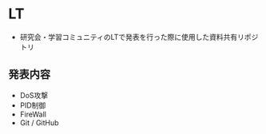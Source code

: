 # LT



- 研究会・学習コミュニティのLTで発表を行った際に使用した資料共有リポジトリ



## 発表内容

- DoS攻撃
- PID制御
- FireWall
- Git / GitHub
